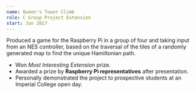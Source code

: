 ```yaml
---
name: Queen's Tower Climb
role: C Group Project Extension
start: Jun 2017
---
```


Produced a game for the Raspberry Pi in a group of four and taking input from an NES controller, based on the traversal of the tiles of a randomly generated map to find the unique Hamiltonian path.

- Won _Most Interesting Extension_ prize.
- Awarded a prize by **Raspberry Pi representatives** after presentation.
- Personally demonstrated the project to prospective students at an Imperial College open day.

